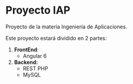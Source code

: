 # Proyecto IAP

Proyecto de la materia Ingeniería de Aplicaciones.



Este proyecto estará dividido en 2 partes:

1. **FrontEnd**:
   - Angular 6
2. **Backend:**
   - REST PHP
   - MySQL

